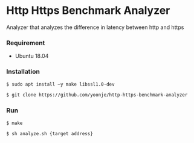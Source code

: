 # Http Https Benchmark Analyzer
Analyzer that analyzes the difference in latency between http and https

### Requirement
* Ubuntu 18.04


### Installation
```sh
$ sudo apt install –y make libssl1.0-dev
```
```sh
$ git clone https://github.com/yoonje/http-https-benchmark-analyzer
```

### Run
```sh
$ make
```
```sh
$ sh analyze.sh {target address}
```
